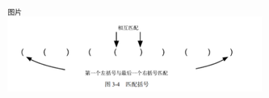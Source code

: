 图片
![](https://github.com/Wangxinqian/Andy-s-Learning-SpaCE/blob/main/LeetCode/Image/%E6%8D%95%E8%8E%B7.PNG)
